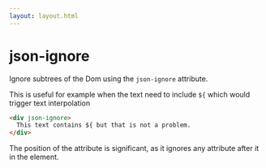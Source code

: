 ```yaml
---
layout: layout.html
---
```


# json-ignore

Ignore subtrees of the Dom using the `json-ignore` attribute.

This is useful for example when the text need to include `${` which would trigger text interpolation

```html
<div json-ignore>
  This text contains ${ but that is not a problem.
</div>
```

The position of the attribute is significant, as it ignores any attribute after it in the element. 
